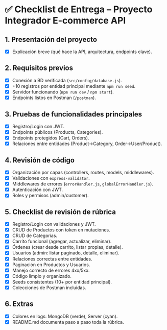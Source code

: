 # ✅ Checklist de Entrega – Proyecto Integrador E-commerce API

## 1. Presentación del proyecto
- [x] Explicación breve (qué hace la API, arquitectura, endpoints clave).

## 2. Requisitos previos
- [x] Conexión a BD verificada (`src/config/database.js`).
- [x] +10 registros por entidad principal mediante `npm run seed`.
- [x] Servidor funcionando (`npm run dev` / `npm start`).
- [x] Endpoints listos en Postman (`/postman`).

## 3. Pruebas de funcionalidades principales
- [x] Registro/Login con JWT.
- [x] Endpoints públicos (Products, Categories).
- [x] Endpoints protegidos (Cart, Orders).
- [x] Relaciones entre entidades (Product→Category, Order→User/Product).

## 4. Revisión de código
- [x] Organización por capas (controllers, routes, models, middlewares).
- [x] Validaciones con `express-validator`.
- [x] Middlewares de errores (`errorHandler.js`, `globalErrorHandler.js`).
- [x] Autenticación con JWT.
- [x] Roles y permisos (admin/customer).

## 5. Checklist de revisión de rúbrica
- [x] Registro/Login con validaciones y JWT.
- [x] CRUD de Productos con token en mutaciones.
- [x] CRUD de Categorías.
- [x] Carrito funcional (agregar, actualizar, eliminar).
- [x] Órdenes (crear desde carrito, listar propias, detalle).
- [x] Usuarios (admin: listar paginado, detalle, eliminar).
- [x] Relaciones correctas entre entidades.
- [x] Paginación en Productos y Usuarios.
- [x] Manejo correcto de errores 4xx/5xx.
- [x] Código limpio y organizado.
- [x] Seeds consistentes (10+ por entidad principal).
- [x] Colecciones de Postman incluidas.

## 6. Extras
- [x] Colores en logs: MongoDB (verde), Server (cyan).
- [x] README.md documenta paso a paso toda la rúbrica.

